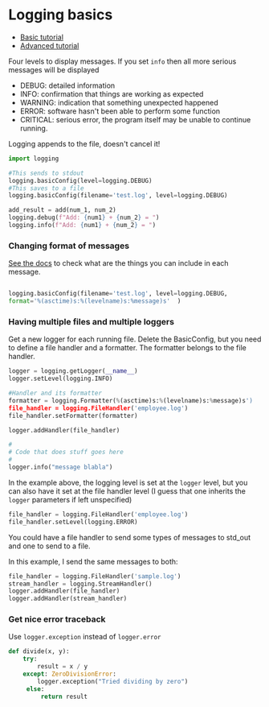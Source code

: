 # Logging basics

+ [Basic tutorial](https://www.youtube.com/watch?v=-ARI4Cz-awo)
+ [Advanced tutorial](https://www.youtube.com/watch?v=jxmzY9soFXg)

Four levels to display messages. If you set `info` then all more serious messages will be displayed

+ DEBUG: detailed information
+ INFO: confirmation that things are working as expected
+ WARNING: indication that something unexpected happened
+ ERROR: software hasn't been able to perform some function
+ CRITICAL: serious error, the program itself may be unable to continue running.

Logging appends to the file, doesn't cancel it!

```py
import logging

#This sends to stdout
logging.basicConfig(level=logging.DEBUG)
#This saves to a file
logging.basicConfig(filename='test.log', level=logging.DEBUG)
```

```py
add_result = add(num_1, num_2)
logging.debug(f"Add: {num1} + {num_2} = ")
logging.info(f"Add: {num1} + {num_2} = ")
```

### Changing format of messages

[See the docs](https://docs.python.org/3/library/logging.html#logrecord-attributes) to check what are the things you can include in each message.

```py

logging.basicConfig(filename='test.log', level=logging.DEBUG, 
format='%(asctime)s:%(levelname)s:%message)s'  )
```

### Having multiple files and multiple loggers

Get a new logger for each running file. Delete the BasicConfig, but you need to define a file handler and a formatter. The formatter belongs to the file handler.

```py
logger = logging.getLogger(__name__)
logger.setLevel(logging.INFO)

#Handler and its formatter
formatter = logging.Formatter(%(asctime)s:%(levelname)s:%message)s')
file_handler = logging.FileHandler('employee.log')
file_handler.setFormatter(formatter)

logger.addHandler(file_handler)

#
# Code that does stuff goes here
#
logger.info("message blabla")
```

In the example above, the logging level is set at the `logger` level, but you can also have it set at the file handler level (I guess that one inherits the `logger` parameters if left unspecified)

```py
file_handler = logging.FileHandler('employee.log')
file_handler.setLevel(logging.ERROR)
```

You could have a file handler to send some types of messages to std_out and one to send to a file.

In this example, I send the same messages to both:

```py
file_handler = logging.FileHandler('sample.log')
stream_handler = logging.StreamHandler()
logger.addHandler(file_handler)
logger.addHandler(stream_handler)
```

### Get nice error traceback

Use `logger.exception` instead of `logger.error`


```py
def divide(x, y):
	try:
		result = x / y
	except: ZeroDivisionError:
	    logger.exception("Tried dividing by zero")
	 else:
	     return result
```



